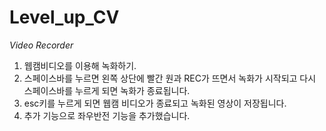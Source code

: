 # Level_up_CV

*Video Recorder*
1. 웹캠비디오를 이용해 녹화하기.
2. 스페이스바를 누르면 왼쪽 상단에 빨간 원과 REC가 뜨면서 녹화가 시작되고 다시 스페이스바를 누르게 되면 녹화가 종료됩니다.
3. esc키를 누르게 되면 웹캠 비디오가 종료되고 녹화된 영상이 저장됩니다. 
4. 추가 기능으로 좌우반전 기능을 추가했습니다.